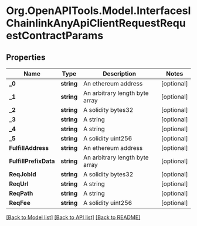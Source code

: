 # Org.OpenAPITools.Model.InterfacesIChainlinkAnyApiClientRequestRequestContractParams

## Properties

Name | Type | Description | Notes
------------ | ------------- | ------------- | -------------
**_0** | **string** | An ethereum address | [optional] 
**_1** | **string** | An arbitrary length byte array | [optional] 
**_2** | **string** | A solidity bytes32 | [optional] 
**_3** | **string** | A string | [optional] 
**_4** | **string** | A string | [optional] 
**_5** | **string** | A solidity uint256 | [optional] 
**FulfillAddress** | **string** | An ethereum address | [optional] 
**FulfillPrefixData** | **string** | An arbitrary length byte array | [optional] 
**ReqJobId** | **string** | A solidity bytes32 | [optional] 
**ReqUrl** | **string** | A string | [optional] 
**ReqPath** | **string** | A string | [optional] 
**ReqFee** | **string** | A solidity uint256 | [optional] 

[[Back to Model list]](../README.md#documentation-for-models) [[Back to API list]](../README.md#documentation-for-api-endpoints) [[Back to README]](../README.md)

